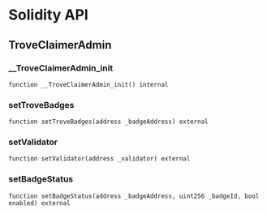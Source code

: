 # Solidity API

## TroveClaimerAdmin

### __TroveClaimerAdmin_init

```solidity
function __TroveClaimerAdmin_init() internal
```

### setTroveBadges

```solidity
function setTroveBadges(address _badgeAddress) external
```

### setValidator

```solidity
function setValidator(address _validator) external
```

### setBadgeStatus

```solidity
function setBadgeStatus(address _badgeAddress, uint256 _badgeId, bool enabled) external
```

